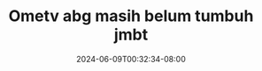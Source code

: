 --- 
title: "Ometv abg masih belum tumbuh jmbt"
description: "video   Ometv abg masih belum tumbuh jmbt telegram    "
date: 2024-06-09T00:32:34-08:00
file_code: "x5v0dd6f485x"
draft: false
cover: "7t79kzbgyh4xjy36.jpg"
tags: ["Ometv", "abg", "masih", "belum", "tumbuh", "jmbt", "bokep-indo", "bokep-viral", "bokep-ig"]
length: 212
fld_id: "1392266"
foldername: "adiktiri"
categories: ["adiktiri"]
views: 628
---